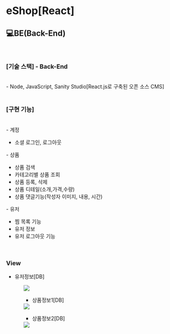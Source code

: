 <h1>eShop[React]</h1>

<h2>💻BE(Back-End)</h2>
<br/>
<h3>[기술 스택] - Back-End</h3>
<br/>
  - Node, JavaScript, Sanity Studio[React.js로 구축된 오픈 소스 CMS]
<br/>
<br/>
<h3>[구현 기능]</h3>
<br/>
 - 계정
<ul>
  <li>소셜 로그인, 로그아웃</li>
</ul> 
 - 상품
<ul>
  <li>상품 검색</li>
  <li>카테고리별 상품 조회</li>
  <li>상품 등록, 삭제</li>
  <li>상품 디테일(소개,가격,수량)</li>
  <li>상품 댓글기능(작성자 이미지, 내용, 시간)</li>
</ul> 
 - 유저
 <ul>
  <li>찜 목록 기능</li>
  <li>유저 정보</li>
  <li>유저 로그아웃 기능</li>
</ul> 
<br/>
<h3>View</h3>
<div>
  <ul>
    <li>유저정보[DB]</li>  
  <ul>
  <img src="https://user-images.githubusercontent.com/70142090/161998782-baa290e8-b690-4a7a-a94d-372d98a6d7de.png" />
  <ul>
    <li>상품정보1[DB]</li>
  </ul>
  <img src="https://user-images.githubusercontent.com/70142090/161996803-64e697f2-28a5-4042-b176-9e9ed6660b70.png" />
  <ul>
    <li>상품정보2[DB]</li>
  </ul>
  <img src="https://user-images.githubusercontent.com/70142090/161998572-236a5166-c4a9-4aaa-88e8-1ff17b3fe136.png" />
</div>

